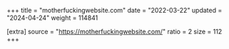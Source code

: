 +++
title = "motherfuckingwebsite.com"
date = "2022-03-22"
updated = "2024-04-24"
weight = 114841

[extra]
source = "https://motherfuckingwebsite.com/"
ratio = 2
size = 112
+++
